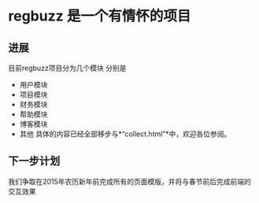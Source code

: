 # regbuzz 是一个有情怀的项目
## 进展
目前regbuzz项目分为几个模块
分别是
- 用户模块
- 项目模块
- 财务模块
- 帮助模块
- 博客模块
- 其他
具体的内容已经全部移步与*“collect.html”*中，欢迎各位参阅。

## 下一步计划
我们争取在2015年农历新年前完成所有的页面模版，并将与春节前后完成前端的交互效果